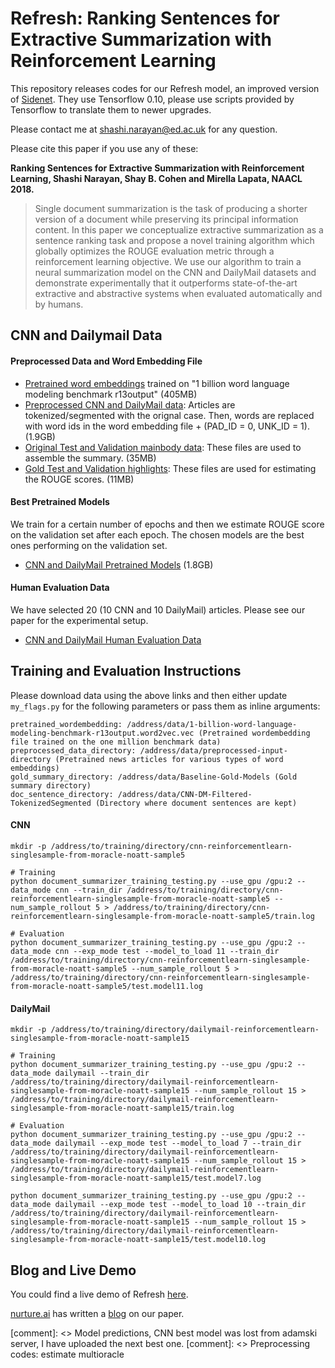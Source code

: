 # Refresh: Ranking Sentences for Extractive Summarization with Reinforcement Learning

This repository releases codes for our Refresh model, an improved version of [Sidenet](https://github.com/shashiongithub/sidenet). They use Tensorflow 0.10, please use scripts provided by Tensorflow to translate them to newer upgrades. 

Please contact me at shashi.narayan@ed.ac.uk for any question.

Please cite this paper if you use any of these:

**Ranking Sentences for Extractive Summarization with Reinforcement Learning, Shashi Narayan, Shay B. Cohen and Mirella Lapata, NAACL 2018.**

> Single document summarization is the task of producing a shorter version of a document while preserving its principal information content. In this paper we conceptualize extractive summarization as a sentence ranking task and propose a novel training algorithm which globally optimizes the ROUGE evaluation metric through a reinforcement learning objective. We use our algorithm to train a neural summarization model on the CNN and DailyMail datasets and demonstrate experimentally that it outperforms state-of-the-art extractive and abstractive systems when evaluated automatically and by humans.

## CNN and Dailymail Data

#### Preprocessed Data and Word Embedding File

* [Pretrained word embeddings](http://kinloch.inf.ed.ac.uk/public/Refresh-NAACL18-1-billion-benchmark-wordembeddings.tar.gz) trained on "1 billion word language modeling benchmark r13output" (405MB)
* [Preprocessed CNN and DailyMail data](http://kinloch.inf.ed.ac.uk/public/Refresh-NAACL18-preprocessed-input-data.tar.gz): Articles are tokenized/segmented with the orignal case. Then, words are replaced with word ids in the word embedding file + (PAD_ID = 0, UNK_ID = 1). (1.9GB) 
* [Original Test and Validation mainbody data](http://kinloch.inf.ed.ac.uk/public/Refresh-NAACL18-CNN-DM-Filtered-TokenizedSegmented.tar.gz): These files are used to assemble the summary. (35MB)
* [Gold Test and Validation highlights](http://kinloch.inf.ed.ac.uk/public/Refresh-NAACL18-baseline-gold-data.tar.gz): These files are used for estimating the ROUGE scores. (11MB)

#### Best Pretrained Models

We train for a certain number of epochs and then we estimate ROUGE score on the validation set after each epoch. The chosen models are the best ones performing on the validation set.  

* [CNN and DailyMail Pretrained Models](http://kinloch.inf.ed.ac.uk/public/Refresh-NAACL18-pretrained-models.tar.gz) (1.8GB)

#### Human Evaluation Data

We have selected 20 (10 CNN and 10 DailyMail) articles. Please see our paper for the experimental setup.

* [CNN and DailyMail Human Evaluation Data](http://kinloch.inf.ed.ac.uk/public/Refresh-NAACL18-human-evaluations.tar.gz)

## Training and Evaluation Instructions

Please download data using the above links and then either update `my_flags.py` for the following parameters or pass them as inline arguments:

```
pretrained_wordembedding: /address/data/1-billion-word-language-modeling-benchmark-r13output.word2vec.vec (Pretrained wordembedding file trained on the one million benchmark data)
preprocessed_data_directory: /address/data/preprocessed-input-directory (Pretrained news articles for various types of word embeddings)
gold_summary_directory: /address/data/Baseline-Gold-Models (Gold summary directory)
doc_sentence_directory: /address/data/CNN-DM-Filtered-TokenizedSegmented (Directory where document sentences are kept)
```

#### CNN 

```
mkdir -p /address/to/training/directory/cnn-reinforcementlearn-singlesample-from-moracle-noatt-sample5

# Training
python document_summarizer_training_testing.py --use_gpu /gpu:2 --data_mode cnn --train_dir /address/to/training/directory/cnn-reinforcementlearn-singlesample-from-moracle-noatt-sample5 --num_sample_rollout 5 > /address/to/training/directory/cnn-reinforcementlearn-singlesample-from-moracle-noatt-sample5/train.log

# Evaluation
python document_summarizer_training_testing.py --use_gpu /gpu:2 --data_mode cnn --exp_mode test --model_to_load 11 --train_dir /address/to/training/directory/cnn-reinforcementlearn-singlesample-from-moracle-noatt-sample5 --num_sample_rollout 5 > /address/to/training/directory/cnn-reinforcementlearn-singlesample-from-moracle-noatt-sample5/test.model11.log
```

#### DailyMail

```
mkdir -p /address/to/training/directory/dailymail-reinforcementlearn-singlesample-from-moracle-noatt-sample15

# Training
python document_summarizer_training_testing.py --use_gpu /gpu:2 --data_mode dailymail --train_dir /address/to/training/directory/dailymail-reinforcementlearn-singlesample-from-moracle-noatt-sample15 --num_sample_rollout 15 > /address/to/training/directory/dailymail-reinforcementlearn-singlesample-from-moracle-noatt-sample15/train.log

# Evaluation
python document_summarizer_training_testing.py --use_gpu /gpu:2 --data_mode dailymail --exp_mode test --model_to_load 7 --train_dir /address/to/training/directory/dailymail-reinforcementlearn-singlesample-from-moracle-noatt-sample15 --num_sample_rollout 15 > /address/to/training/directory/dailymail-reinforcementlearn-singlesample-from-moracle-noatt-sample15/test.model7.log

python document_summarizer_training_testing.py --use_gpu /gpu:2 --data_mode dailymail --exp_mode test --model_to_load 10 --train_dir /address/to/training/directory/dailymail-reinforcementlearn-singlesample-from-moracle-noatt-sample15 --num_sample_rollout 15 > /address/to/training/directory/dailymail-reinforcementlearn-singlesample-from-moracle-noatt-sample15/test.model10.log
```

## Blog and Live Demo

You could find a live demo of Refresh [here](http://kinloch.inf.ed.ac.uk/sidenet.html). 

[nurture.ai](https://nurture.ai) has written a [blog](https://nurture.ai/p/e5c2a653-404a-4af8-b35f-e9e0d17fd272) on our paper.


[comment]: <> Model predictions, CNN best model was lost from adamski server, I have uploaded the next best one. 
[comment]: <> Preprocessing codes: estimate multioracle
